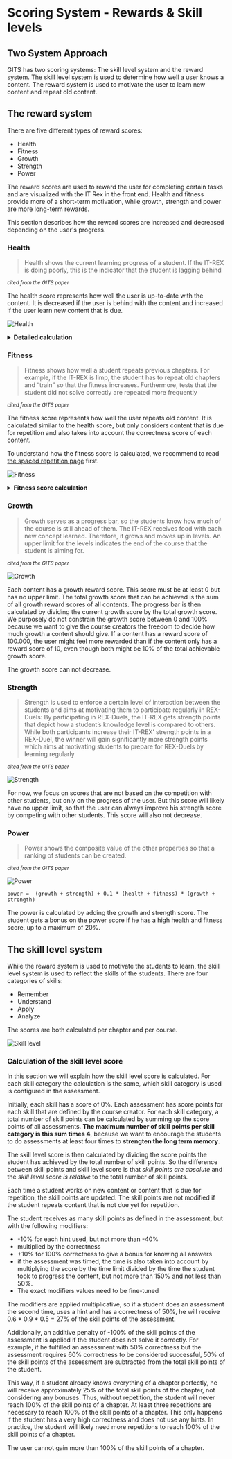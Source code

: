 # Scoring System - Rewards & Skill levels

## Two System Approach

GITS has two scoring systems: The skill level system and the reward system. The skill level system is used to determine
how well a user knows a content.
The reward system is used to motivate the user to learn new content and repeat old content.

## The reward system

There are five different types of reward scores:

- Health
- Fitness
- Growth
- Strength
- Power

The reward scores are used to reward the user for completing certain tasks and are visualized with the IT Rex in the
front end.
Health and fitness provide more of a short-term motivation, while growth, strength and power are more long-term rewards.

This section describes how the reward scores are increased and decreased depending on the user's progress.

### Health

> Health shows the current learning progress of a student. If the IT-REX is doing poorly, this is the indicator that the
> student is lagging behind

<small><i>cited from the GITS paper</i></small>

The health score represents how well the user is up-to-date with the content.
It is decreased if the user is behind with the content and increased if the user learn new content that is due.

![Health](images/health.png)

<details>
<summary><b>Detailed calculation</b></summary>

In detail, the health score is calculated in the following way:

- The health score is a number between 0 and 100.
- If the user has progressed through all content that is due at the current date, the health score is always 100%.
- This is also the case if no content is due at the current date.
- Otherwise, the health score decreases every day until the user is up-to-date again.
- For each content on the critical path, the score is decreased by the number of days the user is behind.
  - The number of days behind is the difference between the current date and the suggested start date of the content in
    days plus one.
- The sum of all decreases multiplied by some factor, which we set to 0.5 for now
- The maximum decrease per day is capped at 20%.

This results in the following formula:

> healthDecrease(contents)= min(20, 0.5 ⋅ ∑<sub><em>c</em> ∈ contents</sub>(today − <em>c</em>.startDate + 1)

Examples:

- If the user is 7 days behind to learn 2 contents, the health score will be 100 - 7 - 6 - 5 - 4 - 3 - 2 - 1 = 72%.
- If the user is 7 days behind to learn 4 contents, the health score will be 100 - 14 - 12 - 10 - 8 - 6 - 4 - 2 = 44%.
- If the user is 14 days behind to learn 1 content, the health score will be 47.5%.
- The earliest the user can reach health 0% is 5 days behind (with 40 contents overdue)

![Health plot](plots/health.png)

To regenerate health, the user has to progress through new content.
If he does so, the health will regenerate by x% where x is the missing health to 100% divided by the number of contents
the user is behind (before they progressed the new content).

For example if the user has 70% health and has to learn 2 contents to be up-to-date again, he will regenerate 15%
health (100 - 70 / 2) when he progresses through one content. If he progresses through both contents, he will regenerate
30% health (100 - 70 / 1) and will be back to 100% health.

> healthRegen(health, contentsBehind) = (100 - health) / #contentsBehind

#### Possible parameters to change

| Parameter              | Description                                       | Default value |
|------------------------|---------------------------------------------------|---------------|
| Health decrease factor | The factor applied to the health decrease per day | 0.5           |
| Max health decrease    | The maximum health decrease per day               | 20%           |

</details>

### Fitness

> Fitness shows how well a student repeats previous chapters. For example, if the IT-REX is limp, the student has to
> repeat old chapters and “train” so that the fitness increases. Furthermore, tests that the student did not solve
> correctly are repeated more frequently

<small><i>cited from the GITS paper</i></small>

The fitness score represents how well the user repeats old content.
It is calculated similar to the health score, but only considers content that is due for repetition
and also takes into account the correctness score of each content.

To understand how the fitness score is calculated, we recommend to
read [the spaced repetition page](spaced-repetition.md) first.

![Fitness](images/fitness.PNG)

<p></p>
<details><summary><b>Fitness score calculation</b></summary>

For the fitness score, **we only consider contents that are due for repetition**.

The fitness score is calculated in the following way:

- If no contents are due for repetition, the fitness score is always 100%
- For each content that is due for repetition, the score decreases by `1 + (2 * daysOverdue *  (1 - correctness^2))`
  where
  - `daysOverdue` is the number of days the content is overdue for repetition, starting at 1 if the learning date is
    today
  - `correctness` is the correctness of the content. It is squared to make the decrease more significant for contents
    with low correctness.
- The maximum decrease per day is capped at 20%.

This way, the fitness score will decrease more if the user has a lot of content to repeat and the correctness is low. If
the user has contents to repeat with high correctness, the fitness score will decrease more slowly.

This results in the following formula:

```
fitnessDecrease(contentsToRepeat) = min(20, sum of contentsToRepeat (1 + (2 * daysOverdue * (1 - correctness^2))))
```

Examples:

- If the user gets 10 contents to repeat with a correctness of 95% at the current date, the fitness will be ~96%.
- After seven days, the fitness will be ~37%.
- If the correctness of those contents had been 50%, the fitness after one day would be ~83% and 0% after just six days.
- If a user has one content due by 30 days with a correctness of 99%, the fitness score would be reduced to around 51%.

Plots:

![Fitness](plots/fitness90.png)
![Fitness](plots/fitness50.png)
![Fitness](plots/fitnessCorrectness.png)

To regenerate fitness, the user has to repeat old content.
If the user repeats a content that he is not due according to the spaced repetition algorithm, the fitness will
regenerate by 1% if he repeats it correctly.
This way, the user is encouraged to repeat content he is already good at, because it will regenerate his fitness score,
even though slowly.
We want to keep it that low, because we don't want the user to repeat content that he is already good at too often.
Also, the user will not gain fitness if he repeats content more than once a day.

If the user repeats a content that he is due for according to the spaced repetition algorithm, the fitness will
regenerate by the following formula:

```
fitnessRegen(fitness, contentsToRepeat, correctnessBefore, correctnessAfter) 
= (1 + correctnessAfter - correctnessBefore) * (1 - fitness) / contentsToRepeat
```

This means that fitness is regained similarly to how health is regained, but the amount of fitness regenerated is
additionally multiplied by a factor that depends on the correctness before and after the repetition.

If the user repeats content unsuccessfully, the fitness score does not change.

Examples:

- If the user has a fitness of 90%, repeats one of two contents, and repeats it with the same correctness as before, the
  fitness will be 95%.
- If the user has a fitness of 90%, repeats one of two contents, but increases the correctness from 50% to 100%, the
  fitness will be 97.5%.
- If the user has a fitness of 90%, repeats one of two contents, but decreases the correctness from 100% to 50%, the
  fitness will be 92.5%.
  - 50% might be too low that the assessment or content is considered successful, so this might not be a realistic case.

</details>

### Growth

> Growth serves as a progress bar, so the students know how much of the course is still ahead of them. The IT-REX
> receives food with each new concept learned. Therefore, it grows and moves up in levels. An upper limit for the levels
> indicates the end of the course that the student is aiming for.

<small><i>cited from the GITS paper</i></small>

![Growth](images/growth.PNG)

Each content has a growth reward score.
This score must be at least 0 but has no upper limit.
The total growth score that can be achieved is the sum of all growth reward scores of all contents.
The progress bar is then calculated by dividing the current growth score by the total growth score.
We purposely do not constrain the growth score between 0 and 100% because we want to give the course creators the
freedom to decide how much growth a content should give.
If a content has a reward score of 100.000, the user might feel more rewarded than if the content only has a reward
score of 10, even though both might be 10% of the total achievable growth score.

The growth score can not decrease.

### Strength

> Strength is used to enforce a certain level of interaction between the students and aims at motivating them to
> participate regularly in REX-Duels: By participating in REX-Duels, the IT-REX gets strength points that depict how a
> student’s knowledge level is compared to others. While both participants increase their IT-REX’ strength points in
> a REX-Duel, the winner will gain significantly more strength points which aims at motivating students to prepare for
> REX-Duels by learning regularly

<small><i>cited from the GITS paper</i></small>

![Strength](images/strength.PNG)

For now, we focus on scores that are not based on the competition with other students, but only on the progress of the
user.
But this score will likely have no upper limit, so that the user can always improve his strength score by competing with
other students.
This score will also not decrease.

### Power

> Power shows the composite value of the other properties so that a ranking of students can be created.

<small><i>cited from the GITS paper</i></small>

![Power](images/power.PNG)

```power =  (growth + strength) + 0.1 * (health + fitness) * (growth + strength)```

The power is calculated by adding the growth and strength score.
The student gets a bonus on the power score if he has a high health and fitness score, up to a maximum of 20%.

## The skill level system

While the reward system is used to motivate the students to learn, the skill level system is used to reflect the skills
of the students.
There are four categories of skills:

- Remember
- Understand
- Apply
- Analyze

The scores are both calculated per chapter and per course.

![Skill level](images/skilllevel.PNG)

### Calculation of the skill level score

In this section we will explain how the skill level score is calculated.
For each skill category the calculation is the same, which skill category is used is configured in the assessment.

Initially, each skill has a score of 0%.
Each assessment has score points for each skill that are defined by the course creator.
For each skill category, a total number of skill points can be calculated by summing up the score points of all
assessments.
**The maximum number of skill points per skill category is this sum times 4**, because we want to encourage the students
to do assessments at least four times to **strengten the long term memory**.

The skill level score is then calculated by dividing the score points the student has achieved by the total number of
skill points.
So the difference between skill points and skill level score is that *skill points are absolute* and the *skill level
score is relative* to the total number of skill points.

Each time a student works on new content or content that is due for repetition, the skill points are updated.
The skill points are not modified if the student repeats content that is not due yet for repetition.

The student receives as many skill points as defined in the assessment,
but with the following modifiers:

- -10% for each hint used, but not more than -40%
- multiplied by the correctness
- +10% for 100% correctness to give a bonus for knowing all answers
- if the assessment was timed, the time is also taken into account by multiplying the score by the time limit divided by
  the time the student took to progress the content, but not more than 150% and not less than 50%.
- The exact modifiers values need to be fine-tuned

The modifiers are applied multiplicative, so if a student does an assessment the second time, uses a hint and has a
correctness of 50%, he will receive 0.6 * 0.9 * 0.5 = 27% of the skill points of the assessment.

Additionally, an additive penalty of -100% of the skill points of the assessment is applied if the student does not
solve it correctly.
For example, if he fulfilled an assessment with 50% correctness but the assessment requires 60% correctness to be
considered successful,
50% of the skill points of the assessment are subtracted from the total skill points of the student.

This way, if a student already knows everything of a chapter perfectly, he will receive approximately 25% of the total
skill points of the chapter, not considering any bonuses.
Thus, without repetition, the student will never reach 100% of the skill points of a chapter.
At least three repetitions are necessary to reach 100% of the skill points of a chapter.
This only happens if the student has a very high correctness and does not use any hints.
In practice, the student will likely need more repetitions to reach 100% of the skill points of a chapter.

The user cannot gain more than 100% of the skill points of a chapter.
